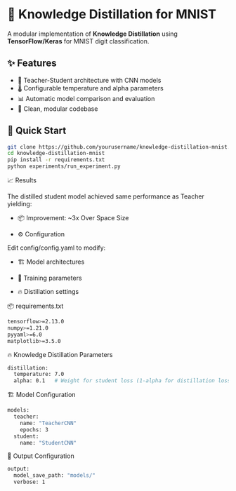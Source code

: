 # 🧠 Knowledge Distillation for MNIST  

A modular implementation of **Knowledge Distillation** using **TensorFlow/Keras** for MNIST digit classification.  

## ✨ Features  
- 🏫 Teacher-Student architecture with CNN models  
- 🌡️ Configurable temperature and alpha parameters  
- 📊 Automatic model comparison and evaluation  
- 🧩 Clean, modular codebase  

## 🚀 Quick Start  
```bash
git clone https://github.com/yourusername/knowledge-distillation-mnist.git  
cd knowledge-distillation-mnist  
pip install -r requirements.txt  
python experiments/run_experiment.py  
```
📈 Results

The distilled student model achieved same performance as Teacher yielding:

- 📦 Improvement: ~3x Over Space Size

- ⚙️ Configuration

Edit config/config.yaml to modify:

- 🏗️ Model architectures

- 🔧 Training parameters

- 🔥 Distillation settings

📦 requirements.txt
```bash
tensorflow>=2.13.0  
numpy>=1.21.0  
pyyaml>=6.0  
matplotlib>=3.5.0  
```
🔥 Knowledge Distillation Parameters
```bash
distillation:  
  temperature: 7.0  
  alpha: 0.1   # Weight for student loss (1-alpha for distillation loss)  
```
🏗️ Model Configuration
```bash
models:  
  teacher:  
    name: "TeacherCNN"  
    epochs: 3  
  student:  
    name: "StudentCNN"  

```
💾 Output Configuration
```bash
output:  
  model_save_path: "models/"  
  verbose: 1  


```
